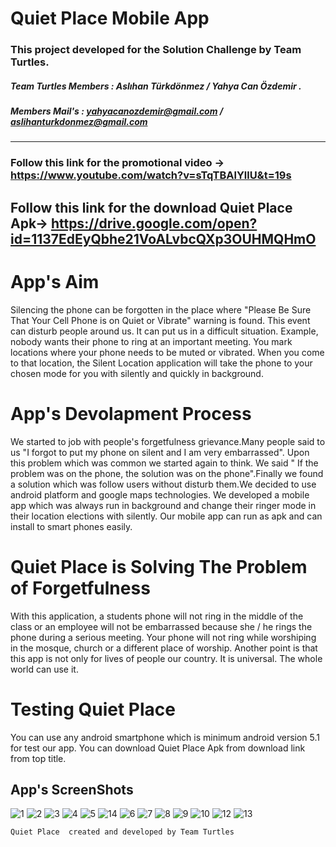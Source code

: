 # Quiet Place Mobile App

### This project developed for the Solution Challenge by Team Turtles.
##### Team Turtles Members : Aslıhan Türkdönmez / Yahya Can Özdemir .
##### Members Mail's : yahyacanozdemir@gmail.com / aslihanturkdonmez@gmail.com
-------------------------------
### Follow this link for the promotional video -> https://www.youtube.com/watch?v=sTqTBAlYllU&t=19s
## Follow this link for the download Quiet Place Apk-> https://drive.google.com/open?id=1137EdEyQbhe21VoALvbcQXp3OUHMQHmO

# App's Aim 
Silencing the phone can be forgotten in the place where "Please Be Sure That Your Cell Phone is on Quiet or Vibrate" warning is found. This event can disturb people around us. It can put us in a difficult situation. Example, nobody wants their phone to ring at an important meeting. You mark locations where your phone needs to be muted or vibrated. When you come to that location, the Silent Location application will take the phone to your chosen mode for you with silently and quickly in background.

# App's Devolapment Process
We started to job with people's forgetfulness grievance.Many people said to us "I forgot to put my phone on silent and I am very embarrassed". Upon this problem which was common we started again to think. We said "
If the problem was on the phone, the solution was on the phone".Finally we found a solution which was follow users 
without disturb them.We decided to use android platform and google maps technologies. We developed a mobile app which was always run in background and change their ringer mode in their location elections with silently. Our mobile app can run as apk and can install to smart phones easily.

# Quiet Place is Solving The Problem of Forgetfulness
With this application, a students phone will not ring in the middle of the class or an employee will not be embarrassed because she / he rings the phone during a serious meeting. Your phone will not ring while worshiping in the mosque, church or a different place of worship. Another point is that this app is not only for lives of people our country. It is universal. The whole world can use it.

# Testing Quiet Place
You can use any android smartphone which is minimum android version 5.1 for test our app. You can download Quiet Place Apk from download link from top title.

## App's ScreenShots

![1](https://user-images.githubusercontent.com/43846778/80542743-44d3b600-89b6-11ea-885b-43fe0491f942.png)
![2](https://user-images.githubusercontent.com/43846778/80542747-47cea680-89b6-11ea-87d4-ff080a5ea0ac.png)
![3](https://user-images.githubusercontent.com/43846778/80542760-4c935a80-89b6-11ea-9329-7b75387b9ee1.png)
![4](https://user-images.githubusercontent.com/43846778/80542771-51580e80-89b6-11ea-9c09-228acb11d04a.png)
![5](https://user-images.githubusercontent.com/43846778/80542772-51f0a500-89b6-11ea-93b1-9983bd1c1ff7.png)
![14](https://user-images.githubusercontent.com/43846778/80542724-3be2e480-89b6-11ea-9fc7-d05cdae2ee55.png)
![6](https://user-images.githubusercontent.com/43846778/80542791-59b04980-89b6-11ea-9928-7af458cf6cd4.png)
![7](https://user-images.githubusercontent.com/43846778/80542802-60d75780-89b6-11ea-9806-c138cd7d083a.png)
![8](https://user-images.githubusercontent.com/43846778/80542808-6339b180-89b6-11ea-8899-399a2133359a.png)
![9](https://user-images.githubusercontent.com/43846778/80542833-69c82900-89b6-11ea-8605-5005d1234cab.png)
![10](https://user-images.githubusercontent.com/43846778/80542841-6cc31980-89b6-11ea-9eb5-cba55dd26bee.png)
![12](https://user-images.githubusercontent.com/43846778/80542855-7482be00-89b6-11ea-83bd-77c7528e1f9c.png)
![13](https://user-images.githubusercontent.com/43846778/80542867-7a789f00-89b6-11ea-89c3-2131acd0d554.png)

    Quiet Place  created and developed by Team Turtles 

